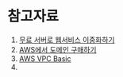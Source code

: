 



# 참고자료

1. [무료 서버로 웹서비스 이중화하기](https://brunch.co.kr/)
2. [AWS에서 도메인 구매하기](https://brunch.co.kr/@topasvga/292)
3. [AWS VPC Basic](https://blog.2dal.com/2017/09/12/aws-vpc-basic/)
4. ​